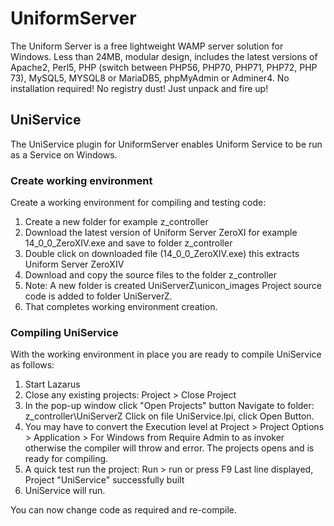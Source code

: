 # UniformServer
The Uniform Server is a free lightweight WAMP server solution for Windows. Less than 24MB, modular design, includes the latest versions of Apache2, Perl5, PHP (switch between PHP56, PHP70, PHP71, PHP72, PHP 73), MySQL5, MYSQL8 or MariaDB5, phpMyAdmin or Adminer4. No installation required! No registry dust! Just unpack and fire up!

## UniService
The UniService plugin for UniformServer enables Uniform Service to be run as a Service on Windows.

### Create working environment

Create a working environment for compiling and testing code:

 1. Create a new folder for example z_controller
 2. Download the latest version of Uniform Server ZeroXI for example 14_0_0_ZeroXIV.exe and save to folder z_controller
 3. Double click on downloaded file (14_0_0_ZeroXIV.exe) this extracts Uniform Server ZeroXIV
 4. Download and copy the source files to the folder z_controller 
 5. Note: A new folder is created UniServerZ\unicon_images
          Project source code is added to folder UniServerZ.
 6. That completes working environment creation.

###  Compiling UniService

With the working environment in place you are ready to compile UniService as follows:

 1. Start Lazarus
 2. Close any existing projects: Project > Close Project
 3. In the pop-up window click "Open Projects" button 
    Navigate to folder: z_controller\UniServerZ
    Click on file UniService.lpi, click Open Button.
 4. You may have to convert the Execution level at 
    Project > Project Options > Application > For Windows
    from Require Admin to as invoker otherwise the compiler will throw and error.
    The projects opens and is ready for compiling.
 5. A quick test run the project: Run > run or press F9
    Last line displayed, Project "UniService" successfully built
 6. UniService will run.

 You can now change code as required and re-compile.